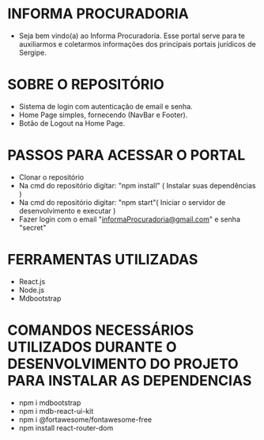 # INFORMA PROCURADORIA
- Seja bem vindo(a) ao Informa Procuradoria. Esse portal serve para te auxiliarmos e coletarmos informações dos principais portais jurídicos de Sergipe.

# SOBRE O REPOSITÓRIO
- Sistema de login com autenticação de email e senha.
- Home Page simples, fornecendo (NavBar e Footer).
- Botão de Logout na Home Page.

# PASSOS PARA ACESSAR O PORTAL
- Clonar o repositório
- Na cmd do repositório digitar: "npm install" ( Instalar suas dependências )
- Na cmd do repositório digitar: "npm start"( Iniciar o servidor de desenvolvimento e executar )
- Fazer login com o email "informaProcuradoria@gmail.com" e senha "secret"

# FERRAMENTAS UTILIZADAS
- React.js
- Node.js
- Mdbootstrap

# COMANDOS NECESSÁRIOS UTILIZADOS DURANTE O DESENVOLVIMENTO DO PROJETO PARA INSTALAR AS DEPENDENCIAS
- npm i mdbootstrap
- npm i mdb-react-ui-kit
- npm i @fortawesome/fontawesome-free
- npm install react-router-dom